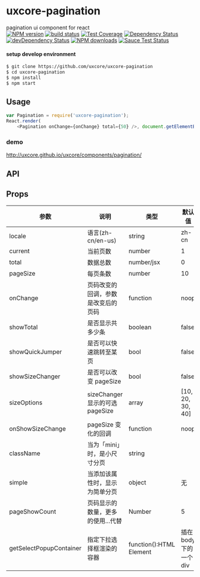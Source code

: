 # uxcore-pagination

pagination ui component for react  
[![NPM version][npm-image]][npm-url]
[![build status][travis-image]][travis-url]
[![Test Coverage][coveralls-image]][coveralls-url]
[![Dependency Status][dep-image]][dep-url]
[![devDependency Status][devdep-image]][devdep-url] 
[![NPM downloads][downloads-image]][npm-url]
[![Sauce Test Status][sauce-image]][sauce-url]

[npm-image]: http://img.shields.io/npm/v/uxcore-pagination.svg?style=flat-square
[npm-url]: http://npmjs.org/package/uxcore-pagination
[travis-image]: https://img.shields.io/travis/uxcore/uxcore-pagination.svg?style=flat-square
[travis-url]: https://travis-ci.org/uxcore/uxcore-pagination
[coveralls-image]: https://img.shields.io/coveralls/uxcore/uxcore-pagination.svg?style=flat-square
[coveralls-url]: https://coveralls.io/r/uxcore/uxcore-pagination?branch=master
[dep-image]: http://img.shields.io/david/uxcore/uxcore-pagination.svg?style=flat-square
[dep-url]: https://david-dm.org/uxcore/uxcore-pagination
[devdep-image]: http://img.shields.io/david/dev/uxcore/uxcore-pagination.svg?style=flat-square
[devdep-url]: https://david-dm.org/uxcore/uxcore-pagination#info=devDependencies
[downloads-image]: https://img.shields.io/npm/dm/uxcore-pagination.svg
[sauce-image]: https://saucelabs.com/browser-matrix/uxcore-pagination.svg
[sauce-url]: https://saucelabs.com/u/uxcore-pagination

#### setup develop environment

```sh
$ git clone https://github.com/uxcore/uxcore-pagination
$ cd uxcore-pagination
$ npm install
$ npm start
```

## Usage

```js
var Pagination = require('uxcore-pagination');
React.render(
	<Pagination onChange={onChange} total={50} />, document.getElementById('target'));
```

### demo
http://uxcore.github.io/uxcore/components/pagination/

## API

## Props

|参数|说明|类型|默认值|
|---|----|---|------|
|locale|语言(zh-cn/en-us)|string|zh-cn|
|current|当前页数|number|1|
|total|数据总数|number/jsx|0|
|pageSize|每页条数|number|10|
|onChange|页码改变的回调，参数是改变后的页码|function|noop|
|showTotal|是否显示共多少条|boolean|false|
|showQuickJumper|是否可以快速跳转至某页|bool|false|
|showSizeChanger|是否可以改变 pageSize|bool|false|
|sizeOptions|sizeChanger 显示的可选 pageSize|array|[10, 20, 30, 40]|
|onShowSizeChange|pageSize 变化的回调|function|noop|
|className|当为「mini」时，是小尺寸分页|string||
|simple|当添加该属性时，显示为简单分页|object|无|
|pageShowCount|页码显示的数量，更多的使用...代替|Number|5|
|getSelectPopupContainer|指定下拉选择框渲染的容器|function():HTML Element|插在 body 下的一个 div|
